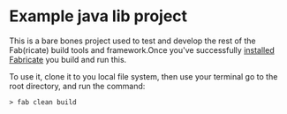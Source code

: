 Example java lib project
================

This is a bare bones project used to test and develop the rest of the Fab(ricate)
build tools and framework.Once you've successfully [installed Fabricate](https://github.com/m410/fab)
you build and run this.

To use it, clone it to you local file system, then use your terminal go to the 
root directory, and run the command:

    > fab clean build

